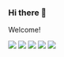 ### Hi there 👋
Welcome!
<!--
**xuestrange/xuestrange** is a ✨ _special_ ✨ repository because its `README.md` (this file) appears on your GitHub profile.

Here are some ideas to get you started:

- 🔭 I’m currently working on ...
- 🌱 I’m currently learning ...
- 👯 I’m looking to collaborate on ...
- 🤔 I’m looking for help with ...
- 💬 Ask me about ...
- 📫 How to reach me: ...
- 😄 Pronouns: ...
- ⚡ Fun fact: ...
-->

![](http://github-profile-summary-cards.vercel.app/api/cards/profile-details?username=xuestrange&theme=tokyonight)
![](http://github-profile-summary-cards.vercel.app/api/cards/repos-per-language?username=xuestrange&theme=tokyonight)
![](http://github-profile-summary-cards.vercel.app/api/cards/most-commit-language?username=xuestrange&theme=tokyonight)
![](http://github-profile-summary-cards.vercel.app/api/cards/stats?username=xuestrange&theme=tokyonight)
![](http://github-profile-summary-cards.vercel.app/api/cards/productive-time?username=xuestrange&theme=tokyonight&utcOffset=8)
